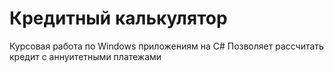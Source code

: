 # Кредитный калькулятор
Курсовая работа по Windows приложениям на C#
Позволяет рассчитать кредит с аннуитетными платежами